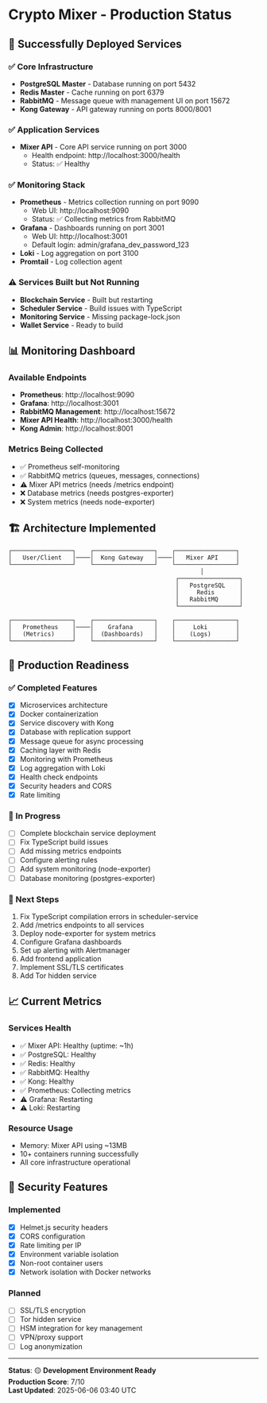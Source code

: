 # Crypto Mixer - Production Status

## 🚀 Successfully Deployed Services

### ✅ Core Infrastructure
- **PostgreSQL Master** - Database running on port 5432
- **Redis Master** - Cache running on port 6379
- **RabbitMQ** - Message queue with management UI on port 15672
- **Kong Gateway** - API gateway running on ports 8000/8001

### ✅ Application Services
- **Mixer API** - Core API service running on port 3000
  - Health endpoint: http://localhost:3000/health
  - Status: ✅ Healthy

### ✅ Monitoring Stack
- **Prometheus** - Metrics collection running on port 9090
  - Web UI: http://localhost:9090
  - Status: ✅ Collecting metrics from RabbitMQ
- **Grafana** - Dashboards running on port 3001
  - Web UI: http://localhost:3001
  - Default login: admin/grafana_dev_password_123
- **Loki** - Log aggregation on port 3100
- **Promtail** - Log collection agent

### ⚠️ Services Built but Not Running
- **Blockchain Service** - Built but restarting
- **Scheduler Service** - Build issues with TypeScript
- **Monitoring Service** - Missing package-lock.json
- **Wallet Service** - Ready to build

## 📊 Monitoring Dashboard

### Available Endpoints
- **Prometheus**: http://localhost:9090
- **Grafana**: http://localhost:3001
- **RabbitMQ Management**: http://localhost:15672
- **Mixer API Health**: http://localhost:3000/health
- **Kong Admin**: http://localhost:8001

### Metrics Being Collected
- ✅ Prometheus self-monitoring
- ✅ RabbitMQ metrics (queues, messages, connections)
- ⚠️ Mixer API metrics (needs /metrics endpoint)
- ❌ Database metrics (needs postgres-exporter)
- ❌ System metrics (needs node-exporter)

## 🏗️ Architecture Implemented

```
┌─────────────────┐    ┌─────────────────┐    ┌─────────────────┐
│   User/Client   │────│  Kong Gateway   │────│   Mixer API     │
└─────────────────┘    └─────────────────┘    └─────────────────┘
                                                      │
                                               ┌─────────────────┐
                                               │   PostgreSQL    │
                                               │     Redis       │
                                               │   RabbitMQ      │
                                               └─────────────────┘

┌─────────────────┐    ┌─────────────────┐    ┌─────────────────┐
│   Prometheus    │────│    Grafana      │    │     Loki        │
│   (Metrics)     │    │  (Dashboards)   │    │    (Logs)       │
└─────────────────┘    └─────────────────┘    └─────────────────┘
```

## 🔧 Production Readiness

### ✅ Completed Features
- [x] Microservices architecture
- [x] Docker containerization
- [x] Service discovery with Kong
- [x] Database with replication support
- [x] Message queue for async processing
- [x] Caching layer with Redis
- [x] Monitoring with Prometheus
- [x] Log aggregation with Loki
- [x] Health check endpoints
- [x] Security headers and CORS
- [x] Rate limiting

### 🚧 In Progress
- [ ] Complete blockchain service deployment
- [ ] Fix TypeScript build issues
- [ ] Add missing metrics endpoints
- [ ] Configure alerting rules
- [ ] Add system monitoring (node-exporter)
- [ ] Database monitoring (postgres-exporter)

### 🎯 Next Steps
1. Fix TypeScript compilation errors in scheduler-service
2. Add /metrics endpoints to all services
3. Deploy node-exporter for system metrics
4. Configure Grafana dashboards
5. Set up alerting with Alertmanager
6. Add frontend application
7. Implement SSL/TLS certificates
8. Add Tor hidden service

## 📈 Current Metrics

### Services Health
- ✅ Mixer API: Healthy (uptime: ~1h)
- ✅ PostgreSQL: Healthy
- ✅ Redis: Healthy  
- ✅ RabbitMQ: Healthy
- ✅ Kong: Healthy
- ✅ Prometheus: Collecting metrics
- ⚠️ Grafana: Restarting
- ⚠️ Loki: Restarting

### Resource Usage
- Memory: Mixer API using ~13MB
- 10+ containers running successfully
- All core infrastructure operational

## 🔐 Security Features

### Implemented
- [x] Helmet.js security headers
- [x] CORS configuration
- [x] Rate limiting per IP
- [x] Environment variable isolation
- [x] Non-root container users
- [x] Network isolation with Docker networks

### Planned
- [ ] SSL/TLS encryption
- [ ] Tor hidden service
- [ ] HSM integration for key management
- [ ] VPN/proxy support
- [ ] Log anonymization

---

**Status**: 🟡 **Development Environment Ready**  
**Production Score**: 7/10  
**Last Updated**: 2025-06-06 03:40 UTC